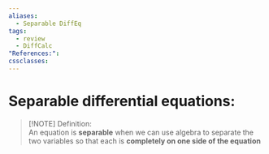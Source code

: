 ```yaml
---
aliases:
  - Separable DiffEq
tags:
  - review
  - DiffCalc
"References:": 
cssclasses:
---
```

# Separable differential equations: 

> [!NOTE] Definition:  
> An equation is **separable** when we can use algebra to separate the two variables so that each is **completely on one side of the equation**


